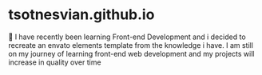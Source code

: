 # tsotnesvian.github.io
👋 I have recently been learning Front-end Development and i decided to recreate an envato elements template from the knowledge i have. I am still on my journey of learning front-end web development and my projects will increase in quality over time 

